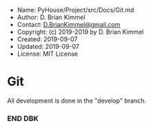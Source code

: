 * Name:      PyHouse/Project/src/Docs/Git.md
* Author:    D. Brian Kimmel
* Contact:   D.BrianKimmel@gmail.com
* Copyright: (c) 2019-2019 by D. Brian Kimmel
* Created:   2019-09-07
* Updated:   2019-09-07
* License:   MIT License

# Git

All development is done in the "develop" branch.

### END DBK
